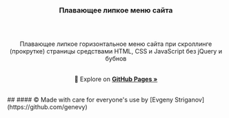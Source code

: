 <div align="center"><h3>Плавающее липкое меню сайта</h3></div>

##

<br>
<p align="center">
Плавающее липкое горизонтальное меню сайта при скроллинге (прокрутке) страницы средствами HTML, CSS и JavaScript без jQuery и бубнов
<br>
<br>
<p align="center">🔎 Explore on <a href="https://genevy.github.io/menu-sticky-floating/"><strong>GitHub Pages »</strong></a></p>
<br>
##
####
© Made with care for everyone's use by [Evgeny Striganov](https://github.com/genevy) 
